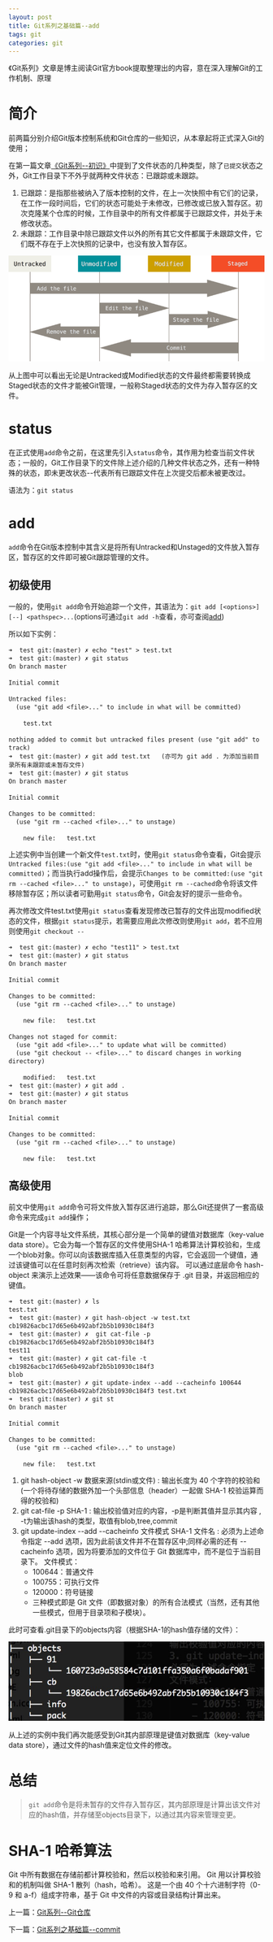 ```yaml
---
layout: post
title: Git系列之基础篇--add
tags: git
categories: git
---
```


《Git系列》文章是博主阅读Git官方book提取整理出的内容，意在深入理解Git的工作机制、原理
<!--more-->

# 简介
前两篇分别介绍Git版本控制系统和Git仓库的一些知识，从本章起将正式深入Git的使用；

在第一篇文章[《Git系列--初识》](/2017-05-04/git_01)中提到了文件状态的几种类型，除了`已提交`状态之外，Git工作目录下不外乎就两种文件状态：已跟踪或未跟踪。 

1. 已跟踪：是指那些被纳入了版本控制的文件，在上一次快照中有它们的记录，在工作一段时间后，它们的状态可能处于未修改，已修改或已放入暂存区。初次克隆某个仓库的时候，工作目录中的所有文件都属于已跟踪文件，并处于未修改状态。
2. 未跟踪：工作目录中除已跟踪文件以外的所有其它文件都属于未跟踪文件，它们既不存在于上次快照的记录中，也没有放入暂存区。 

![文件的状态变化周期](/images/git/lifecycle.png)

从上图中可以看出无论是Untracked或Modified状态的文件最终都需要转换成Staged状态的文件才能被Git管理，一般称Staged状态的文件为存入暂存区的文件。

# status
在正式使用`add`命令之前，在这里先引入`status`命令，其作用为检查当前文件状态；一般的，Git工作目录下的文件除上述介绍的几种文件状态之外，还有一种特殊的状态，即未更改状态--代表所有已跟踪文件在上次提交后都未被更改过。

语法为：`git status`

# add
`add`命令在Git版本控制中其含义是将所有Untracked和Unstaged的文件放入暂存区，暂存区的文件即可被Git跟踪管理的文件。

## 初级使用
一般的，使用`git add`命令开始追踪一个文件，其语法为：`git add [<options>] [--] <pathspec>...`(options可通过`git add -h`查看，亦可查阅[add](https://git-scm.com/docs/git-add))

所以如下实例：

```
➜  test git:(master) ✗ echo "test" > test.txt
➜  test git:(master) ✗ git status
On branch master

Initial commit

Untracked files:
  (use "git add <file>..." to include in what will be committed)

	test.txt

nothing added to commit but untracked files present (use "git add" to track)
➜  test git:(master) ✗ git add test.txt   (亦可为 git add . 为添加当前目录所有未跟踪或未暂存文件)
➜  test git:(master) ✗ git status
On branch master

Initial commit

Changes to be committed:
  (use "git rm --cached <file>..." to unstage)

	new file:   test.txt
```

上述实例中当创建一个新文件`test.txt`时，使用`git status`命令查看，Git会提示`Untracked files:(use "git add <file>..." to include in what will be committed)`；而当执行add操作后，会提示`Changes to be committed:(use "git rm --cached <file>..." to unstage)`，可使用`git rm --cached`命令将该文件移除暂存区；所以读者可勤用`git status`命令，Git会友好的提示一些命令。

再次修改文件test.txt使用`git status`查看发现修改已暂存的文件出现modified状态的文件，根据`git status`提示，若需要应用此次修改则使用`git add`，若不应用则使用`git checkout --`

```
➜  test git:(master) ✗ echo "test11" > test.txt
➜  test git:(master) ✗ git status
On branch master

Initial commit

Changes to be committed:
  (use "git rm --cached <file>..." to unstage)

	new file:   test.txt

Changes not staged for commit:
  (use "git add <file>..." to update what will be committed)
  (use "git checkout -- <file>..." to discard changes in working directory)

	modified:   test.txt
➜  test git:(master) ✗ git add .
➜  test git:(master) ✗ git status
On branch master

Initial commit

Changes to be committed:
  (use "git rm --cached <file>..." to unstage)

	new file:   test.txt
```

## 高级使用
前文中使用`git add`命令可将文件放入暂存区进行追踪，那么Git还提供了一套高级命令来完成`git add`操作；

Git是一个内容寻址文件系统，其核心部分是一个简单的键值对数据库（key-value data store）。它会为每一个暂存区的文件使用SHA-1 哈希算法计算校验和，生成一个blob对象。你可以向该数据库插入任意类型的内容，它会返回一个键值，通过该键值可以在任意时刻再次检索（retrieve）该内容。 可以通过底层命令 hash-object 来演示上述效果——该命令可将任意数据保存于 .git 目录，并返回相应的键值。

```
➜  test git:(master) ✗ ls
test.txt
➜  test git:(master) ✗ git hash-object -w test.txt
cb19826acbc17d65e6b492abf2b5b10930c184f3
➜  test git:(master) ✗  git cat-file -p cb19826acbc17d65e6b492abf2b5b10930c184f3
test11
➜  test git:(master) ✗ git cat-file -t cb19826acbc17d65e6b492abf2b5b10930c184f3
blob
➜  test git:(master) ✗ git update-index --add --cacheinfo 100644 cb19826acbc17d65e6b492abf2b5b10930c184f3 test.txt
➜  test git:(master) ✗ git st
On branch master

Initial commit

Changes to be committed:
  (use "git rm --cached <file>..." to unstage)

	new file:   test.txt

```

1. git hash-object -w 数据来源(stdin或文件) :
输出长度为 40 个字符的校验和(一个将待存储的数据外加一个头部信息（header）一起做 SHA-1 校验运算而得的校验和)
2. git cat-file -p SHA-1  :
输出校验值对应的内容，-p是判断其值并显示其内容 , -t为输出该hash的类型，取值有blob,tree,commit
3. git update-index --add --cacheinfo 文件模式 SHA-1 文件名 :
必须为上述命令指定 --add 选项，因为此前该文件并不在暂存区中;同样必需的还有 --cacheinfo 选项，因为将要添加的文件位于 Git 数据库中，而不是位于当前目录下。
文件模式：
    - 100644：普通文件
    - 100755：可执行文件
    - 120000：符号链接
    - 三种模式即是 Git 文件（即数据对象）的所有合法模式（当然，还有其他一些模式，但用于目录项和子模块）。

此时可查看.git目录下的objects内容（根据SHA-1的hash值存储的文件）：

![objects内容为](/images/git/hash-object.png)

从上述的实例中我们再次能感受到Git其内部原理是键值对数据库（key-value data store），通过文件的hash值来定位文件的修改。

# 总结
>`git add`命令是将未暂存的文件存入暂存区，其内部原理是计算出该文件对应的hash值，并存储至objects目录下，以通过其内容来管理变更。

# SHA-1 哈希算法
Git 中所有数据在存储前都计算校验和，然后以校验和来引用。
Git 用以计算校验和的机制叫做 SHA-1 散列（hash，哈希）。 这是一个由 40 个十六进制字符（0-9 和 a-f）组成字符串，基于 Git 中文件的内容或目录结构计算出来。


上一篇：[Git系列--Git仓库](/2017-05-05/git_02)

下一篇：[Git系列之基础篇--commit](/2017-05-07/git_04)